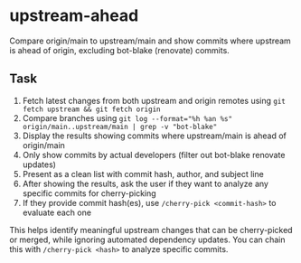 # upstream-ahead

Compare origin/main to upstream/main and show commits where upstream is ahead of origin, excluding bot-blake (renovate) commits.

## Task

1. Fetch latest changes from both upstream and origin remotes using `git fetch upstream && git fetch origin`
2. Compare branches using `git log --format="%h %an %s" origin/main..upstream/main | grep -v "bot-blake"`
3. Display the results showing commits where upstream/main is ahead of origin/main
4. Only show commits by actual developers (filter out bot-blake renovate updates)
5. Present as a clean list with commit hash, author, and subject line
6. After showing the results, ask the user if they want to analyze any specific commits for cherry-picking
7. If they provide commit hash(es), use `/cherry-pick <commit-hash>` to evaluate each one

This helps identify meaningful upstream changes that can be cherry-picked or merged, while ignoring automated dependency updates. You can chain this with `/cherry-pick <hash>` to analyze specific commits.